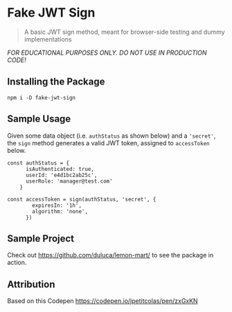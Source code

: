 # Fake JWT Sign

> A basic JWT sign method, meant for browser-side testing and dummy implementations

_FOR EDUCATIONAL PURPOSES ONLY. DO NOT USE IN PRODUCTION CODE!_

## Installing the Package

`npm i -D fake-jwt-sign`

## Sample Usage

Given some data object (i.e. `authStatus` as shown below) and a `'secret'`, the `sign` method generates a valid JWT token, assigned to `accessToken` below.

```
const authStatus = {
      isAuthenticated: true,
      userId: 'e4d1bc2ab25c',
      userRole: 'manager@test.com'
    }

const accessToken = sign(authStatus, 'secret', {
        expiresIn: '1h',
        algorithm: 'none',
      })
```

## Sample Project

Check out https://github.com/duluca/lemon-mart/ to see the package in action.

## Attribution

Based on this Codepen https://codepen.io/jpetitcolas/pen/zxGxKN

